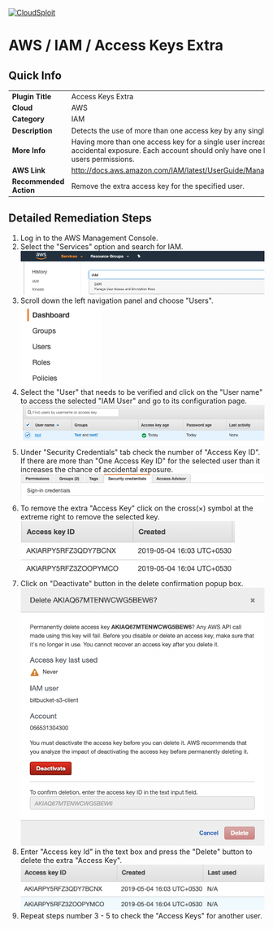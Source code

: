 [![CloudSploit](https://cloudsploit.com/img/logo-new-big-text-100.png "CloudSploit")](https://cloudsploit.com)

# AWS / IAM / Access Keys Extra

## Quick Info

| | |
|-|-|
| **Plugin Title** | Access Keys Extra |
| **Cloud** | AWS |
| **Category** | IAM |
| **Description** | Detects the use of more than one access key by any single user |
| **More Info** | Having more than one access key for a single user increases the chance of accidental exposure. Each account should only have one key that defines the users permissions. |
| **AWS Link** | http://docs.aws.amazon.com/IAM/latest/UserGuide/ManagingCredentials.html |
| **Recommended Action** | Remove the extra access key for the specified user. |

## Detailed Remediation Steps
1. Log in to the AWS Management Console.
2. Select the "Services" option and search for IAM. </br> <img src="/resources/aws/iam/access-keys-extra/step2.png"/>
3. Scroll down the left navigation panel and choose "Users". </br><img src="/resources/aws/iam/access-keys-extra/step3.png"/>
4. Select the "User" that needs to be verified and click on the "User name" to access the selected "IAM User" and go to its configuration page.</br><img src="/resources/aws/iam/access-keys-extra/step4.png"/>
5. Under "Security Credentials" tab check the number of "Access Key ID". If there are more than "One Access Key ID" for the selected user than it increases the chance of accidental exposure.</br><img src="/resources/aws/iam/access-keys-extra/step5.png"/>
6. To remove the extra "Access Key" click on the cross(×) symbol at the extreme right to remove the selected key.</br> <img src="/resources/aws/iam/access-keys-extra/step6.png"/>
7. Click on "Deactivate" button in the delete confirmation popup box.</br><img src="/resources/aws/iam/access-keys-extra/step7.png"/>
8. Enter "Access key Id" in the text box and press the "Delete" button to delete the extra "Access Key".</br><img src="/resources/aws/iam/access-keys-extra/step8.png"/>
9. Repeat steps number 3 - 5 to check the "Access Keys" for another user.</br>
